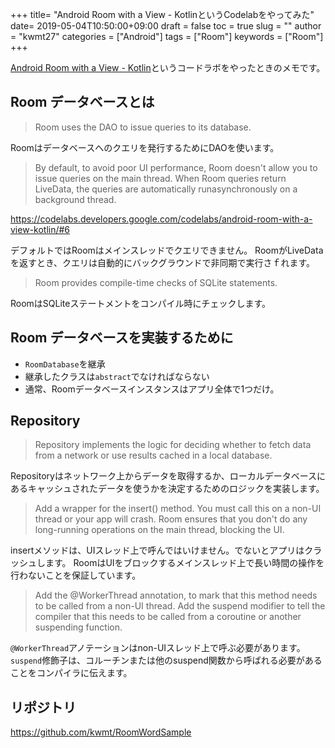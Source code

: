 
+++
title= "Android Room with a View - KotlinというCodelabをやってみた"
date= 2019-05-04T10:50:00+09:00
draft = false
toc = true
slug = ""
author = "kwmt27"
categories = ["Android"]
tags = ["Room"]
keywords = ["Room"]
+++

<!--more-->

[Android Room with a View - Kotlin](https://codelabs.developers.google.com/codelabs/android-room-with-a-view-kotlin)というコードラボをやったときのメモです。


## Room データベースとは

> Room uses the DAO to issue queries to its database.

Roomはデータベースへのクエリを発行するためにDAOを使います。

> By default, to avoid poor UI performance, Room doesn't allow you to issue queries on the main thread. When Room queries return LiveData, the queries are automatically runasynchronously on a background thread.

https://codelabs.developers.google.com/codelabs/android-room-with-a-view-kotlin/#6

デフォルトではRoomはメインスレッドでクエリできません。
RoomがLiveDataを返すとき、クエリは自動的にバックグラウンドで非同期で実行さｆれます。

> Room provides compile-time checks of SQLite statements.


RoomはSQLiteステートメントをコンパイル時にチェックします。

## Room データベースを実装するために

- `RoomDatabase`を継承
- 継承したクラスは`abstract`でなければならない
- 通常、Roomデータベースインスタンスはアプリ全体で1つだけ。

## Repository


>  Repository implements the logic for deciding whether to fetch data from a network or use results cached in a local database.

Repositoryはネットワーク上からデータを取得するか、ローカルデータベースにあるキャッシュされたデータを使うかを決定するためのロジックを実装します。


> Add a wrapper for the insert() method. You must call this on a non-UI thread or your app will crash. Room ensures that you don't do any long-running operations on the main thread, blocking the UI.

insertメソッドは、UIスレッド上で呼んではいけません。でないとアプリはクラッシュします。
RoomはUIをブロックするメインスレッド上で長い時間の操作を行わないことを保証しています。

> Add the @WorkerThread annotation, to mark that this method needs to be called from a non-UI thread. Add the suspend modifier to tell the compiler that this needs to be called from a coroutine or another suspending function.

`@WorkerThread`アノテーションはnon-UIスレッド上で呼ぶ必要があります。
`suspend`修飾子は、コルーチンまたは他のsuspend関数から呼ばれる必要があることをコンパイラに伝えます。


## リポジトリ

https://github.com/kwmt/RoomWordSample